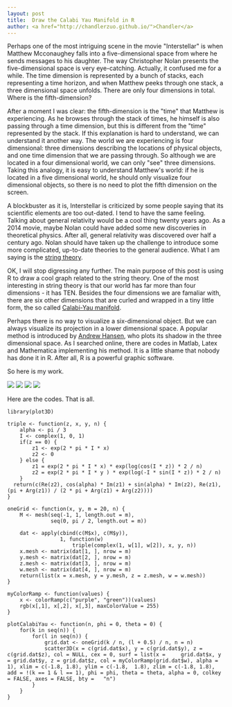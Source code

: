 ```yaml
---
layout: post
title:  Draw the Calabi Yau Manifold in R
author: <a href="http://chandlerzuo.github.io/">Chandler</a>
---
```


Perhaps one of the most intriguing scene in the movie "Interstellar" is when Matthew Mcconaughey falls into a five-dimensional space from where he sends messages to his daughter. The way Christopher Nolan presents the five-dimensional space is very eye-catching. Actually, it confused me for a while. The time dimension is represented by a bunch of stacks, each representing a time horizon, and when Matthew peeks through one stack, a three dimensional space unfolds. There are only four dimensions in total. Where is the fifth-dimension?

After a moment I was clear: the fifth-dimension is the "time" that Matthew is experiencing. As he browses through the stack of times, he himself is also passing through a time dimension, but this is different from the "time" represented by the stack. If this explanation is hard to understand, we can understand it another way. The world we are experiencing is four dimensional: three dimensions describing the locations of physical objects, and one time dimension that we are passing through. So although we are located in a four dimensional world, we can only "see" three dimensions. Taking this analogy, it is easy to understand Matthew's world: if he is located in a five dimensional world, he should only visualize four dimensional objects, so there is no need to plot the fifth dimension on the screen.

A blockbuster as it is, Interstellar is criticized by some people saying that its scientific elements are too out-dated. I tend to have the same feeling. Talking about general relativity would be a cool thing twenty years ago. As a 2014 movie, maybe Nolan could have added some new discoveries in theoretical physics. After all, general relativity was discovered over half a century ago. Nolan should have taken up the challenge to introduce some more complicated, up-to-date theories to the general audience. What I am saying is the [string theory](http://en.wikipedia.org/wiki/String_theory).

OK, I will stop digressing any further. The main purpose of this post is using R to draw a cool graph related to the string theory. One of the most interesting in string theory is that our world has far more than four dimensions - it has TEN. Besides the four dimensions we are famaliar with, there are six other dimensions that are curled and wrapped in a tiny little form, the so called [Calabi-Yau manifold](http://en.wikipedia.org/wiki/Calabi%E2%80%93Yau_manifold).

Perhaps there is no way to visualize a six-dimensional object. But we can always visualize its projection in a lower dimensional space. A popular method is introduced by [Andrew Hansen](http://www.cs.indiana.edu/~hanson/), who plots its shadow in the three dimensional space. As I searched online, there are codes in Matlab, Latex and Mathematica implementing his method. It is a little shame that nobody has done it in R. After all, R is a powerful graphic software.

So here is my work.

![](https://dl.dropboxusercontent.com/u/72368739/blog/calabi_yau_5.jpg) ![](https://dl.dropboxusercontent.com/u/72368739/blog/calabi_yau_5_side.jpg)
![](https://dl.dropboxusercontent.com/u/72368739/blog/calabi_yau_10.jpg) ![](https://dl.dropboxusercontent.com/u/72368739/blog/calabi_yau_10_side.jpg)


Here are the codes. That is all.

	library(plot3D)

	triple <- function(z, x, y, n) {
	    alpha <- pi / 3
	    I <- complex(1, 0, 1)
	    if(z == 0) {
	        z1 <- exp(2 * pi * I * x)
	        z2 <- 0
	    } else {
	        z1 = exp(2 * pi * I * x) * exp(log(cos(I * z)) * 2 / n)
	        z2 = exp(2 * pi * I * y ) * exp(log(-I * sin(I * z)) * 2 / n)
	    }
	  return(c(Re(z2), cos(alpha) * Im(z1) + sin(alpha) * Im(z2), Re(z1), (pi + Arg(z1)) / (2 * pi + Arg(z1) + Arg(z2))))
	}

	oneGrid <- function(x, y, m = 20, n) {
	    M <- mesh(seq(-1, 1, length.out = m),
	              seq(0, pi / 2, length.out = m))
		
	    dat <- apply(cbind(c(M$x), c(M$y)),
	                 1, function(w)
	                     triple(complex(1, w[1], w[2]), x, y, n))
	    x.mesh <- matrix(dat[1, ], nrow = m)
	    y.mesh <- matrix(dat[2, ], nrow = m)
	    z.mesh <- matrix(dat[3, ], nrow = m)
	    w.mesh <- matrix(dat[4, ], nrow = m)
	    return(list(x = x.mesh, y = y.mesh, z = z.mesh, w = w.mesh))
	}

	myColorRamp <- function(values) {
	    x <- colorRamp(c("purple", "green"))(values)
	    rgb(x[,1], x[,2], x[,3], maxColorValue = 255)
	}
	
	plotCalabiYau <- function(n, phi = 0, theta = 0) {
	    for(k in seq(n)) {
	        for(l in seq(n)) {
	            grid.dat <- oneGrid(k / n, (l + 0.5) / n, n = n)
	            scatter3D(x = c(grid.dat$x), y = c(grid.dat$y), z = c(grid.dat$z), col = NULL, cex = 0, surf = list(x = 	grid.dat$x, y = grid.dat$y, z = grid.dat$z, col = myColorRamp(grid.dat$w), alpha = 1), xlim = c(-1.8, 1.8), ylim = c(-1.8, 	1.8), zlim = c(-1.8, 1.8), add = !(k == 1 & l == 1), phi = phi, theta = theta, alpha = 0, colkey = FALSE, axes = FALSE, bty = 	"n")
	        }
	    }
	}
